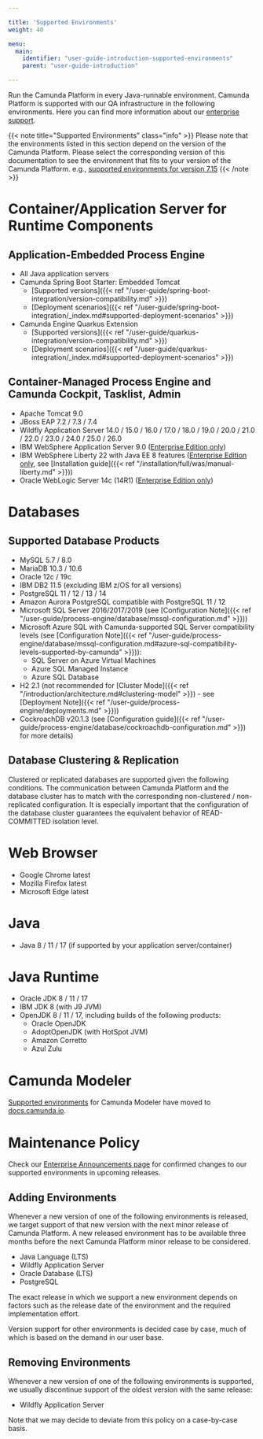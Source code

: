 ```yaml
---

title: 'Supported Environments'
weight: 40

menu:
  main:
    identifier: "user-guide-introduction-supported-environments"
    parent: "user-guide-introduction"

---
```



Run the Camunda Platform in every Java-runnable environment. Camunda Platform is supported with our QA infrastructure in the following environments. Here you can find more information about our [enterprise support](http://camunda.com/platform-7/editions/).

{{< note title="Supported Environments" class="info" >}}
  Please note that the environments listed in this section depend on the version of the Camunda Platform. Please select the corresponding version of this documentation to see the environment that fits to your version of the Camunda Platform. e.g., [supported environments for version 7.15](http://docs.camunda.org/7.15/guides/user-guide/#introduction-supported-environments)
{{< /note >}}


# Container/Application Server for Runtime Components

## Application-Embedded Process Engine

* All Java application servers
* Camunda Spring Boot Starter: Embedded Tomcat
  * [Supported versions]({{< ref "/user-guide/spring-boot-integration/version-compatibility.md" >}})
  * [Deployment scenarios]({{< ref "/user-guide/spring-boot-integration/_index.md#supported-deployment-scenarios" >}})
* Camunda Engine Quarkus Extension
  * [Supported versions]({{< ref "/user-guide/quarkus-integration/version-compatibility.md" >}})
  * [Deployment scenarios]({{< ref "/user-guide/quarkus-integration/_index.md#supported-deployment-scenarios" >}})

## Container-Managed Process Engine and Camunda Cockpit, Tasklist, Admin

* Apache Tomcat 9.0
* JBoss EAP 7.2 / 7.3 / 7.4
* Wildfly Application Server 14.0 / 15.0 / 16.0 / 17.0 / 18.0 / 19.0 / 20.0 / 21.0 / 22.0 / 23.0 / 24.0 / 25.0 / 26.0
* IBM WebSphere Application Server 9.0 ([Enterprise Edition only](http://camunda.com/enterprise/))
* IBM WebSphere Liberty 22 with Java EE 8 features ([Enterprise Edition only](http://camunda.com/enterprise/), 
  see [Installation guide]({{< ref "/installation/full/was/manual-liberty.md" >}}))
* Oracle WebLogic Server 14c (14R1) ([Enterprise Edition only](http://camunda.com/enterprise/))


# Databases

## Supported Database Products

* MySQL 5.7 / 8.0
* MariaDB 10.3 / 10.6
* Oracle 12c / 19c
* IBM DB2 11.5 (excluding IBM z/OS for all versions)
* PostgreSQL 11 / 12 / 13 / 14
* Amazon Aurora PostgreSQL compatible with PostgreSQL 11 / 12
* Microsoft SQL Server 2016/2017/2019 (see [Configuration Note]({{< ref "/user-guide/process-engine/database/mssql-configuration.md" >}}))
* Microsoft Azure SQL with Camunda-supported SQL Server compatibility levels 
  (see [Configuration Note]({{< ref "/user-guide/process-engine/database/mssql-configuration.md#azure-sql-compatibility-levels-supported-by-camunda" >}})): 
  * SQL Server on Azure Virtual Machines
  * Azure SQL Managed Instance
  * Azure SQL Database
* H2 2.1 (not recommended for [Cluster Mode]({{< ref "/introduction/architecture.md#clustering-model" >}}) - see [Deployment Note]({{< ref "/user-guide/process-engine/deployments.md" >}}))
* CockroachDB v20.1.3 (see [Configuration guide]({{< ref "/user-guide/process-engine/database/cockroachdb-configuration.md" >}}) for more details)

## Database Clustering & Replication

Clustered or replicated databases are supported given the following conditions. The communication between Camunda Platform and the database cluster has to match with the corresponding non-clustered / non-replicated configuration. It is especially important that the configuration of the database cluster guarantees the equivalent behavior of READ-COMMITTED isolation level.


# Web Browser

* Google Chrome latest
* Mozilla Firefox latest
* Microsoft Edge latest


# Java

* Java 8 / 11 / 17 (if supported by your application server/container)


# Java Runtime

* Oracle JDK 8 / 11 / 17
* IBM JDK 8 (with J9 JVM)
* OpenJDK 8 / 11 / 17, including builds of the following products:
  * Oracle OpenJDK
  * AdoptOpenJDK (with HotSpot JVM)
  * Amazon Corretto
  * Azul Zulu

# Camunda Modeler

[Supported environments](https://docs.camunda.io/docs/reference/supported-environments/#camunda-modeler) for Camunda Modeler have moved to [docs.camunda.io](https://docs.camunda.io/).

# Maintenance Policy

Check our [Enterprise Announcements page](/enterprise/announcement/) for confirmed changes to our supported environments in upcoming releases.

## Adding Environments

Whenever a new version of one of the following environments is released, we target support of that new version with the next minor release of Camunda Platform. A new released environment has to be available three months before the next Camunda Platform minor release to be considered.

* Java Language (LTS)
* Wildfly Application Server
* Oracle Database (LTS)
* PostgreSQL

The exact release in which we support a new environment depends on factors such as the release date of the environment and the required implementation effort.

Version support for other environments is decided case by case, much of which is based on the demand in our user base.

## Removing Environments

Whenever a new version of one of the following environments is supported, we usually discontinue support of the oldest version with the same release:

* Wildfly Application Server

Note that we may decide to deviate from this policy on a case-by-case basis.
